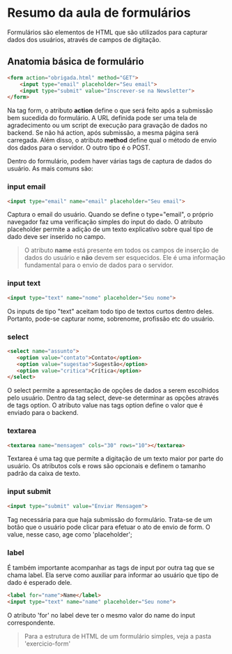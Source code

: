 # Resumo da aula de formulários
Formulários são elementos de HTML que são utilizados para capturar dados dos usuários, através de campos de digitação. 

## Anatomia básica de formulário
```html
<form action="obrigada.html" method="GET">
    <input type="email" placeholder="Seu email">
    <input type="submit" value="Inscrever-se na Newsletter">
</form>
```

Na tag form, o atributo **action** define o que será feito após a submissão bem sucedida do formulário. A URL definida pode ser uma tela de agradecimento ou um script de execução para gravação de dados no backend. Se não há action, após submissão, a mesma página será carregada.
Além disso, o atributo **method** define qual o método de envio dos dados para o servidor. O outro tipo é o POST.

Dentro do formulário, podem haver várias tags de captura de dados do usuário. As mais comuns são:
### input email
```html
<input type="email" name="email" placeholder="Seu email">
```
Captura o email do usuário. Quando se define o type="email", o próprio navegador faz uma verificação simples do input do dado.
O atributo placeholder permite a adição de um texto explicativo sobre qual tipo de dado deve ser inserido no campo.

> O atributo **name** está presente em todos os campos de inserção de dados do usuário e **não** devem ser esquecidos. Ele é uma informação fundamental para o envio de dados para o servidor.


### input text
```html
<input type="text" name="nome" placeholder="Seu nome">
```
Os inputs de tipo "text" aceitam todo tipo de textos curtos dentro deles. Portanto, pode-se capturar nome, sobrenome, profissão etc do usuário.


### select
 ```html
<select name="assunto">
    <option value="contato">Contato</option>
    <option value="sugestao">Sugestão</option>
    <option value="critica">Crítica</option>
</select>
```
O select permite a apresentação de opções de dados a serem escolhidos pelo usuário. Dentro da tag select, deve-se determinar as opções através de tags option.
O atributo value nas tags option define o valor que é enviado para o backend.


### textarea
```html
<textarea name="mensagem" cols="30" rows="10"></textarea>
```
Textarea é uma tag que permite a digitação de um texto maior por parte do usuário. Os atributos cols e rows são opcionais e definem o tamanho padrão da caixa de texto.


### input submit
```html
<input type="submit" value="Enviar Mensagem">
```
Tag necessária para que haja submissão do formulário. Trata-se de um botão que o usuário pode clicar para efetuar o ato de envio de form. O value, nesse caso, age como 'placeholder';


### label
É também importante acompanhar as tags de input por outra tag que se chama label. Ela serve como auxiliar para informar ao usuário que tipo de dado é esperado dele.
```html
<label for="name">Name</label>
<input type="text" name="name" placeholder="Seu nome">
```
O atributo 'for' no label deve ter o mesmo valor do name do input correspondente.


> Para a estrutura de HTML de um formulário simples, veja a pasta 'exercicio-form'
